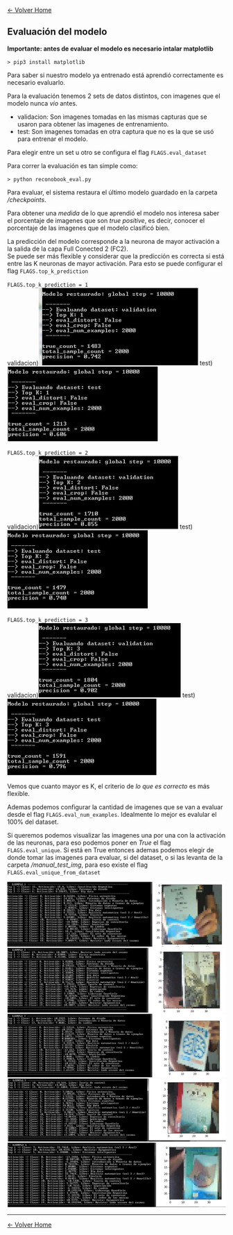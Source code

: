 [<- Volver Home](../README.md)  


## Evaluación del modelo

**Importante: antes de evaluar el modelo es necesario intalar matplotlib**
```shell
> pip3 install matplotlib
```

Para saber si nuestro modelo ya entrenado está aprendió correctamente es necesario evaluarlo.

Para la evaluación tenemos 2 sets de datos distintos, con imagenes que el modelo nunca *vio* antes.
- validacion: Son imagenes tomadas en las mismas capturas que se usaron para obtener las imagenes de entrenamiento. 
- test: Son imagenes tomadas en otra captura que no es la que se usó para entrenar el modelo. 

Para elegir entre un set u otro se configura el flag `FLAGS.eval_dataset`


Para correr la evaluación es tan simple como:
```shell
> python reconobook_eval.py
```

Para evaluar, el sistema restaura el último modelo guardado en la carpeta */checkpoints*.  

Para obtener una *medida* de lo que aprendió el modelo nos interesa saber el porcentaje de imagenes que son *true positive*, es decir, conocer el porcentaje de las imagenes que el modelo clasificó bien.  

La predicción del modelo corresponde a la neurona de mayor activación a la salida de la capa Full Conected 2 (FC2).  
Se puede ser más flexible y considerar que la predicción es correcta si está entre las K neuronas de mayor activación. Para esto se puede configurar el flag `FLAGS.top_k_prediction`  

`FLAGS.top_k_prediction = 1`  
validacion)![Evaluacion](./img/evaluacion1A.jpg "Evaluacion") test)![Evaluacion](./img/evaluacion1B.jpg "Evaluacion") 

`FLAGS.top_k_prediction = 2`  
validacion)![Evaluacion](./img/evaluacion2A.jpg "Evaluacion") test)![Evaluacion](./img/evaluacion2B.jpg "Evaluacion") 

`FLAGS.top_k_prediction = 3`    
validacion)![Evaluacion](./img/evaluacion3A.jpg "Evaluacion") test)![Evaluacion](./img/evaluacion3B.jpg "Evaluacion")   

Vemos que cuanto mayor es K, el criterio de *lo que es correcto* es más flexible.

Ademas podemos configurar la cantidad de imagenes que se van a evaluar desde el flag `FLAGS.eval_num_examples`. Idealmente lo mejor es evalular el 100% del dataset.  

Si queremos podemos visualizar las imagenes una por una con la activación de las neuronas, para eso podemos poner en *True* el flag `FLAGS.eval_unique`. Si está en True entonces ademas podemos elegir de donde tomar las imagenes para evaluar, si del dataset, o si las levanta de la carpeta */manual_test_img*, para eso existe el flag `FLAGS.eval_unique_from_dataset`

![Evaluacion](./img/evaluacion4.jpg "Evaluacion")  
![Evaluacion](./img/evaluacion5.jpg "Evaluacion")  
![Evaluacion](./img/evaluacion6.jpg "Evaluacion")  
![Evaluacion](./img/evaluacion7.jpg "Evaluacion")  
![Evaluacion](./img/evaluacion8.jpg "Evaluacion")  

  ***
[<- Volver Home](../README.md)
